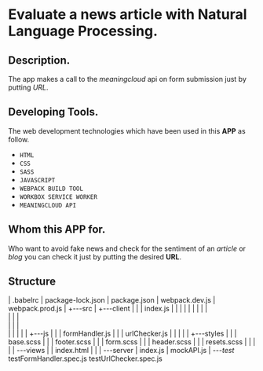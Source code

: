 # Evaluate a news article with Natural Language Processing.
## Description.
The app makes a call to the *meaningcloud* api on form submission just by putting *URL*.

## Developing Tools.
The web development technologies which have been used in this **APP** as follow.
* `HTML`
* `CSS`
* `SASS`
* `JAVASCRIPT`
* `WEBPACK BUILD TOOL`
* `WORKBOX SERVICE WORKER`
* `MEANINGCLOUD API`

## Whom this APP for.
Who want to avoid fake news and check for the sentiment of an _article_ or _blog_ you can check it just by putting the desired **URL**.

## Structure
|   .babelrc
|   package-lock.json
|   package.json
|   webpack.dev.js
|   webpack.prod.js
|
+---src
|   +---client
|   |   |   index.js
|   |   |
|   |   |
|   |   |       
|   |   |       
|   |   |       
|   |   |
|   |   +---js
|   |   |       formHandler.js
|   |   |       urlChecker.js
|   |   |
|   |   +---styles
|   |   |       base.scss
|   |   |       footer.scss
|   |   |       form.scss
|   |   |       header.scss
|   |   |       resets.scss
|   |   |
|   |   \---views
|   |           index.html
|   |
|   \---server
|           index.js
|           mockAPI.js
|
\---_test_
        testFormHandler.spec.js
        testUrlChecker.spec.js





